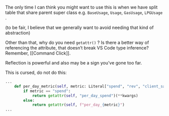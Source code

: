 
The only time I can think you might want to use this is when we have split table that share parent super class e.g. `BaseUsage`, `Usage`, `GasUsage`, `LPGUsage` . 

(to be fair, I believe that we generally want to avoid needing that kind of abstraction)

Other than that, why do you need `getattr()` ? Is there a better way of referencing the attribute, that doesn’t break VS Code type inference? Remember, [[Command Click]].

Reflection is powerful and also may be a sign you’ve gone too far.

This is cursed, do not do this:

```python
...
    def per_day_metric(self, metric: Literal["spend", "rev", "client_saved", "usage"] = "spend", **kwargs):
        if metric == "spend":
            return getattr(self, "per_day_spend")(**kwargs)
        else:
            return getattr(self, f"per_day_{metric}")
...
```